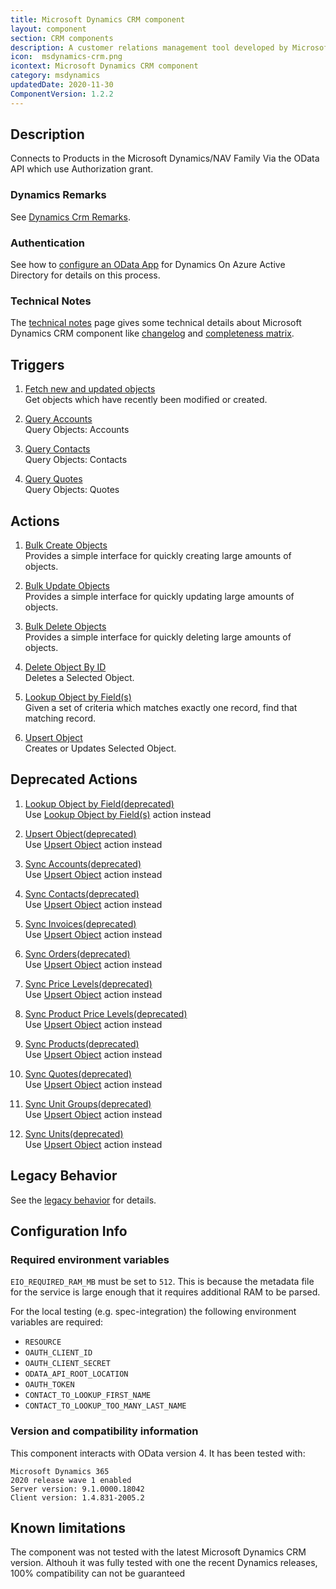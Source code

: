 ```yaml
---
title: Microsoft Dynamics CRM component
layout: component
section: CRM components
description: A customer relations management tool developed by Microsoft.
icon:  msdynamics-crm.png
icontext: Microsoft Dynamics CRM component
category: msdynamics
updatedDate: 2020-11-30
ComponentVersion: 1.2.2
---
```


## Description

Connects to Products in the Microsoft Dynamics/NAV Family Via the OData API
which use Authorization grant.

### Dynamics Remarks

See [Dynamics Crm Remarks](dynamics-crm-remarks).

### Authentication

See how to [configure an OData App](configuring-odata-app) for Dynamics On Azure
Active Directory for details on this process.

### Technical Notes

The [technical notes](technical-notes) page gives some technical details about Microsoft Dynamics CRM component like [changelog](/components/msdynamics-crm/technical-notes#changelog) and [completeness matrix](/components/msdynamics-crm/technical-notes#completeness-matrix).

## Triggers

  1. [Fetch new and updated objects](/components/msdynamics-crm/triggers#fetch-new-and-updated-objects)                         
  Get objects which have recently been modified or created.

  2. [Query Accounts](/components/msdynamics-crm/triggers#query-accounts)                                                     
  Query Objects: Accounts

  3. [Query Contacts](/components/msdynamics-crm/triggers#query-contacts)                                                     
  Query Objects: Contacts

  4. [Query Quotes](/components/msdynamics-crm/triggers#query-quotes)                                                         
  Query Objects: Quotes

## Actions

  1. [Bulk Create Objects](/components/msdynamics-crm/actions#bulk-create-objects)                                         
  Provides a simple interface for quickly creating large amounts of objects.

  2. [Bulk Update Objects](/components/msdynamics-crm/actions#bulk-update-objects)                                         
  Provides a simple interface for quickly updating large amounts of objects.

  3. [Bulk Delete Objects](/components/msdynamics-crm/actions#bulk-delete-objects)                                         
  Provides a simple interface for quickly deleting large amounts of objects.

  4. [Delete Object By ID](/components/msdynamics-crm/actions#delete-object-by-id)                                          
  Deletes a Selected Object.

  5. [Lookup Object by Field(s)](/components/msdynamics-crm/actions#lookup-object-by-fields)                                            
  Given a set of criteria which matches exactly one record, find that matching record.

  6. [Upsert Object](/components/msdynamics-crm/actions#upsert-object)                                                
  Creates or Updates Selected Object.

## Deprecated Actions

  1. [Lookup Object by Field(deprecated)](/components/msdynamics-crm/actions#lookup-object-by-fielddeprecated)                  
  Use [Lookup Object by Field(s)](/components/msdynamics-crm/actions#lookup-object-by-fields)  action instead

  2. [Upsert Object(deprecated)](/components/msdynamics-crm/actions#upsert-objectdeprecated)                                    
  Use [Upsert Object](/components/msdynamics-crm/actions#upsert-object)    action instead

  3. [Sync Accounts(deprecated)](/components/msdynamics-crm/actions#sync-accountsdeprecated)                                    
  Use [Upsert Object](/components/msdynamics-crm/actions#upsert-object)    action instead

  4. [Sync Contacts(deprecated)](/components/msdynamics-crm/actions#sync-contactsdeprecated)                                    
  Use [Upsert Object](/components/msdynamics-crm/actions#upsert-object)    action instead

  5. [Sync Invoices(deprecated)](/components/msdynamics-crm/actions#sync-invoicesdeprecated)                                    
  Use [Upsert Object](/components/msdynamics-crm/actions#upsert-object)    action instead

  6. [Sync Orders(deprecated)](/components/msdynamics-crm/actions#sync-ordersdeprecated)                                        
  Use [Upsert Object](/components/msdynamics-crm/actions#upsert-object)    action instead

  7. [Sync Price Levels(deprecated)](/components/msdynamics-crm/actions#sync-price-levelsdeprecated)                            
  Use [Upsert Object](/components/msdynamics-crm/actions#upsert-object)    action instead

  8. [Sync Product Price Levels(deprecated)](/components/msdynamics-crm/actions#sync-price-levelsdeprecated)                    
  Use [Upsert Object](/components/msdynamics-crm/actions#upsert-object)    action instead

  9. [Sync Products(deprecated)](/components/msdynamics-crm/actions#sync-productsdeprecated)                                    
  Use [Upsert Object](/components/msdynamics-crm/actions#upsert-object)    action instead

  10. [Sync Quotes(deprecated)](/components/msdynamics-crm/actions#sync-quotesdeprecated)                                       
  Use [Upsert Object](/components/msdynamics-crm/actions#upsert-object)    action instead

  11. [Sync Unit Groups(deprecated)](/components/msdynamics-crm/actions#sync-unit-groupsdeprecated)                             
  Use [Upsert Object](/components/msdynamics-crm/actions#upsert-object)    action instead

  12. [Sync Units(deprecated)](/components/msdynamics-crm/actions#sync-unitsdeprecated)                                         
  Use [Upsert Object](/components/msdynamics-crm/actions#upsert-object)    action instead

## Legacy Behavior

See the [legacy behavior](legacy-behavior) for details.

## Configuration Info

### Required environment variables

`EIO_REQUIRED_RAM_MB` must be set to `512`.  This is because the metadata file for the service is large enough that it requires additional RAM to be parsed.

For the local testing (e.g. spec-integration) the following environment variables are required:
* `RESOURCE`
* `OAUTH_CLIENT_ID`
* `OAUTH_CLIENT_SECRET`
* `ODATA_API_ROOT_LOCATION`
* `OAUTH_TOKEN`
* `CONTACT_TO_LOOKUP_FIRST_NAME`
* `CONTACT_TO_LOOKUP_TOO_MANY_LAST_NAME`

### Version and compatibility information

This component interacts with OData version 4. It has been tested with:

```
Microsoft Dynamics 365
2020 release wave 1 enabled
Server version: 9.1.0000.18042
Client version: 1.4.831-2005.2
```

## Known limitations

The component was not tested with the latest Microsoft Dynamics CRM version. Althouh it was fully tested with one the recent Dynamics releases, 100% compatibility can not be guaranteed
